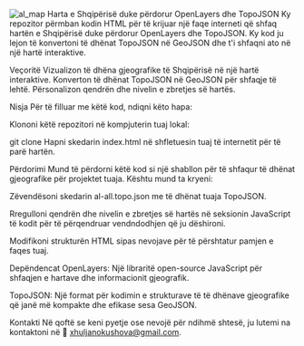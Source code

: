 
![al_map](https://github.com/XhuljanoKushova/svg-overlay-map-Albania/assets/28980702/147a4066-2eff-4b94-94dd-62fa38b8a163)
Harta e Shqipërisë duke përdorur OpenLayers dhe TopoJSON
Ky repozitor përmban kodin HTML për të krijuar një faqe interneti që shfaq hartën e Shqipërisë duke përdorur OpenLayers dhe TopoJSON. Ky kod ju lejon të konvertoni të dhënat TopoJSON në GeoJSON dhe t'i shfaqni ato në një hartë interaktive.

Veçoritë
Vizualizon të dhëna gjeografike të Shqipërisë në një hartë interaktive.
Konverton të dhënat TopoJSON në GeoJSON për shfaqje të lehtë.
Përsonalizon qendrën dhe nivelin e zbretjes së hartës.

Nisja
Për të filluar me këtë kod, ndiqni këto hapa:

Klononi këtë repozitori në kompjuterin tuaj lokal:


git clone 
Hapni skedarin index.html në shfletuesin tuaj të internetit për të parë hartën.

Përdorimi
Mund të përdorni këtë kod si një shabllon për të shfaqur të dhënat gjeografike për projektet tuaja. Kështu mund ta kryeni:

Zëvendësoni skedarin al-all.topo.json me të dhënat tuaja TopoJSON.

Rregulloni qendrën dhe nivelin e zbretjes së hartës në seksionin JavaScript të kodit për të përqendruar vendndodhjen që ju dëshironi.

Modifikoni strukturën HTML sipas nevojave për të përshtatur pamjen e faqes tuaj.

Depëndencat
OpenLayers: Një libraritë open-source JavaScript për shfaqjen e hartave dhe informacionit gjeografik.

TopoJSON: Një format për kodimin e strukturave të të dhënave gjeografike që janë më kompakte dhe efikase sesa GeoJSON.

 
 
Kontakti
Në qoftë se keni pyetje ose nevojë për ndihmë shtesë, ju lutemi na kontaktoni në 📧  <a href="mailto:xhuljanokushova@gmail.com">xhuljanokushova@gmail.com</a>.

 
